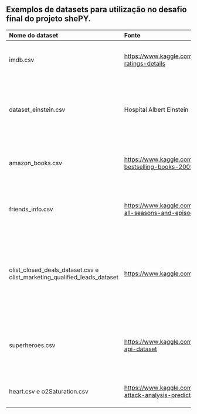 ## Exemplos de datasets para utilização no desafio final do projeto shePY.


| Nome do dataset | Fonte   | Sobre |
|:---|:---|:---|
|     imdb.csv    | https://www.kaggle.com/preetviradiya/imdb-movies-ratings-details  | Contém informações sobre filmes da base de dados IMDb |
|     dataset_einstein.csv    | Hospital Albert Einstein    | Dados disponibilizado pelo Hospital Albert Einstein, com resultados de testes para covid-19 |
| amazon_books.csv | https://www.kaggle.com/sootersaalu/amazon-top-50-bestselling-books-2009-2019 | Conjunto de dados sobre os 50 livros mais vendidos da Amazon de 2009 a 2019. |
| friends_info.csv | https://www.kaggle.com/ruchi798/friends-tv-show-all-seasons-and-episodes-data | Dataset contendo dados das temporadas e episódios da série Friends |
| olist_closed_deals_dataset.csv e olist_marketing_qualified_leads_dataset | https://www.kaggle.com/olistbr/marketing-funnel-olist | 2 datasets de funil de marketing de vendedores que preencheram solicitações de contato para vender seus produtos na Olist Store. |
| superheroes.csv | https://www.kaggle.com/aakashverma8900/superhero-api-dataset | Dataset que aborda quantificação de características de Super-heróis dos quadrinhos |
| heart.csv e o2Saturation.csv | https://www.kaggle.com/rashikrahmanpritom/heart-attack-analysis-prediction-dataset | Dataset para classificação de ataque cardíaco |
